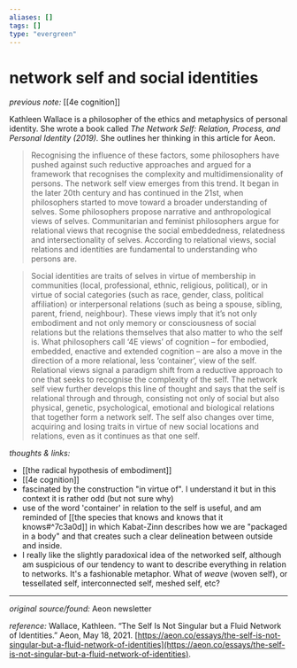 ```yaml
---
aliases: []
tags: []
type: "evergreen"
---
```


# network self and social identities

_previous note:_ [[4e cognition]]

Kathleen Wallace is a philosopher of the ethics and metaphysics of personal identity. She wrote a book called _The Network Self: Relation, Process, and Personal Identity (2019)._ She outlines her thinking in this article for Aeon. 

> Recognising the influence of these factors, some philosophers have pushed against such reductive approaches and argued for a framework that recognises the complexity and multidimensionality of persons. The network self view emerges from this trend. It began in the later 20th century and has continued in the 21st, when philosophers started to move toward a broader understanding of selves. Some philosophers propose narrative and anthropological views of selves. Communitarian and feminist philosophers argue for relational views that recognise the social embeddedness, relatedness and intersectionality of selves. According to relational views, social relations and identities are fundamental to understanding who persons are.

> Social identities are traits of selves in virtue of membership in communities (local, professional, ethnic, religious, political), or in virtue of social categories (such as race, gender, class, political affiliation) or interpersonal relations (such as being a spouse, sibling, parent, friend, neighbour). These views imply that it’s not only embodiment and not only memory or consciousness of social relations but the relations themselves that also matter to who the self is. What philosophers call ‘4E views’ of cognition – for embodied, embedded, enactive and extended cognition – are also a move in the direction of a more relational, less ‘container’, view of the self. Relational views signal a paradigm shift from a reductive approach to one that seeks to recognise the complexity of the self. The network self view further develops this line of thought and says that the self is relational through and through, consisting not only of social but also physical, genetic, psychological, emotional and biological relations that together form a network self. The self also changes over time, acquiring and losing traits in virtue of new social locations and relations, even as it continues as that one self.


_thoughts & links:_

- [[the radical hypothesis of embodiment]]
- [[4e cognition]]
- fascinated by the construction "in virtue of". I understand it but in this context it is rather odd (but not sure why)
- use of the word 'container' in relation to the self is useful, and am reminded of [[the species that knows and knows that it knows#^7c3a0d]] in which Kabat-Zinn describes how we are "packaged in a body" and that creates such a clear delineation between outside and inside.
- I really like the slightly paradoxical idea of the networked self, although am suspicious of our tendency to want to describe everything in relation to networks. It's a fashionable metaphor. What of _weave_ (woven self), or tessellated self, interconnected self, meshed self, etc? 


---

_original source/found:_ Aeon newsletter

_reference:_ Wallace, Kathleen. “The Self Is Not Singular but a Fluid Network of Identities.” Aeon, May 18, 2021. [https://aeon.co/essays/the-self-is-not-singular-but-a-fluid-network-of-identities](https://aeon.co/essays/the-self-is-not-singular-but-a-fluid-network-of-identities).
